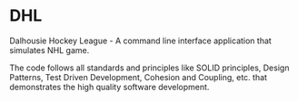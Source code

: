 # DHL
Dalhousie Hockey League - A command line interface application that simulates NHL game.

The code follows all standards and principles like SOLID principles, Design Patterns, Test Driven Development, Cohesion and Coupling, etc. that demonstrates the high quality software development.
